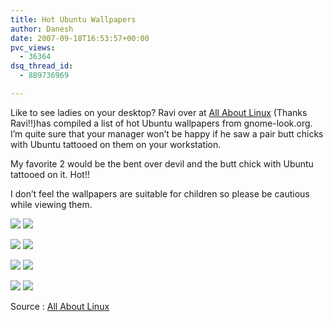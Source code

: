 ```yaml
---
title: Hot Ubuntu Wallpapers
author: Danesh
date: 2007-09-18T16:53:57+00:00
pvc_views:
  - 36364
dsq_thread_id:
  - 889736969

---
```

Like to see ladies on your desktop? Ravi over at [All About Linux][1] (Thanks Ravi!!)has compiled a list of hot Ubuntu wallpapers from gnome-look.org. I&#8217;m quite sure that your manager won&#8217;t be happy if he saw a pair butt chicks with Ubuntu tattooed on them on your workstation.

My favorite 2 would be the bent over devil and the butt chick with Ubuntu tattooed on it. Hot!!

I don&#8217;t feel the wallpapers are suitable for children so please be cautious while viewing them.

[<img src="http://img503.imageshack.us/img503/892/52404systemimmunizedsxgvc8.th.jpg" border="0" />][2] [<img src="http://img503.imageshack.us/img503/7656/52405pure3xganw6.th.jpg" border="0" />][3]

[<img src="http://img503.imageshack.us/img503/8679/52597regard1oy8.th.jpg" border="0" />][4] [<img src="http://img529.imageshack.us/img529/9637/56226ariaelfe02bishx4.th.jpg" border="0" />][5]

[<img src="http://img212.imageshack.us/img212/355/58870terrificsystemxga1de5.th.jpg" border="0" />][6] [<img src="http://img215.imageshack.us/img215/2403/61310terrificredlu0.th.jpg" border="0" />][7]

[<img src="http://img218.imageshack.us/img218/7751/63962ubunkusxgadf7.th.jpg" border="0" />][8] [<img src="http://img219.imageshack.us/img219/3650/65629exoticasxgaht2.th.jpg" border="0" />][9]

Source : [All About Linux][1]

 [1]: http://linuxhelp.blogspot.com/2007/09/sexy-ubuntu-wallpapers-um-nsfw.html
 [2]: http://img503.imageshack.us/img503/892/52404systemimmunizedsxgvc8.jpg
 [3]: http://img503.imageshack.us/img503/7656/52405pure3xganw6.jpg
 [4]: http://img503.imageshack.us/img503/8679/52597regard1oy8.jpg
 [5]: http://img529.imageshack.us/img529/9637/56226ariaelfe02bishx4.jpg
 [6]: http://img212.imageshack.us/img212/355/58870terrificsystemxga1de5.jpg
 [7]: http://img215.imageshack.us/img215/2403/61310terrificredlu0.jpg
 [8]: http://img218.imageshack.us/img218/7751/63962ubunkusxgadf7.jpg
 [9]: http://img219.imageshack.us/img219/3650/65629exoticasxgaht2.jpg